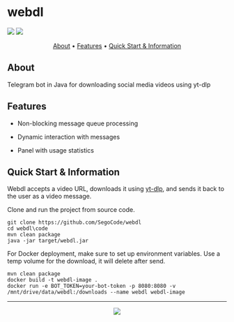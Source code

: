# webdl

<img  src="https://raw.githubusercontent.com/SegoCode/webdl_bot/main/media/demo2.gif">
<img  src="https://raw.githubusercontent.com/SegoCode/webdl_bot/main/media/demoPanel.png">

<p align="center">
  <a href="#about">About</a> •
  <a href="#features">Features</a> •
  <a href="#quick-start--information">Quick Start & Information</a>
</p>


## About
Telegram bot in Java for downloading social media videos using yt-dlp

## Features

- Non-blocking message queue processing

- Dynamic interaction with messages

- Panel with usage statistics 

## Quick Start & Information

Webdl accepts a video URL, downloads it using [yt-dlp](https://github.com/yt-dlp/yt-dlp), and sends it back to the user as a video message.

Clone and run the project from source code.
```
git clone https://github.com/SegoCode/webdl
cd webdl\code
mvn clean package
java -jar target/webdl.jar
```

For Docker deployment, make sure to set up environment variables.
Use a temp volume for the download, it will delete after send.
```
mvn clean package
docker build -t webdl-image .
docker run -e BOT_TOKEN=your-bot-token -p 8080:8080 -v /mnt/drive/data/webdl:/downloads --name webdl webdl-image
```



---
<p align="center"><a href="https://github.com/SegoCode/webdl/graphs/contributors">
  <img src="https://contrib.rocks/image?repo=SegoCode/webdl" />
</a></p>
